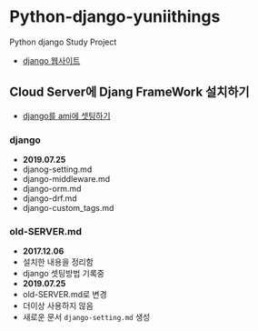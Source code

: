 # Python-django-yuniithings
Python django Study Project

- [django 웹사이트](https://github.com/yuniithings/yuniithings.com)

## Cloud Server에 Djang FrameWork 설치하기
- [django를 ami에 셋팅하기](https://github.com/yuniithings/TIL/django/django-setting.md)


### django
- **2019.07.25**
- djanog-setting.md
- django-middleware.md
- django-orm.md
- django-drf.md
- django-custom_tags.md


### old-SERVER.md
- **2017.12.06**
- 설치한 내용을 정리함
- django 셋팅방법 기록중
- **2019.07.25**
- old-SERVER.md로 변경
- 더이상 사용하지 않음
- 새로운 문서 `django-setting.md` 생성
